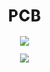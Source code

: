 
  <h1 align="center">PCB</h1>
 <p align="center">
  <a>
    <img src="https://user-images.githubusercontent.com/58523656/208656529-a46c66fc-766e-4084-bda6-5e5f0bd796a3.png"
  </a>
</p>

<p align="center">
  <a>
    <img src="https://user-images.githubusercontent.com/58523656/208656547-3018e365-55e0-4c86-8a04-e27c776eea53.png"
  </a>
</p>



